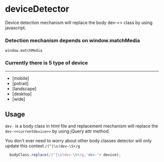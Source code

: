 # deviceDetector
Device detection mechanism will replace the body dev-<<device>> class by using javascript. 

### Detection mechanism depends on window.matchMedia
`window.matchMedia`

### Currently there is 5 type of device 
-------
- [mobile]
- [potrait]
- [landscape]
- [desktop]
- [wide]

Usage
-----

`dev-` is a body class in html file and replacement mechanism will replace the `dev-<<currentdevice>>` by using jQuery attr method.

You don't ever need to worry about other body classes detector will only update this context  `/(^|\s)dev-\S+/g` 

```js
  bodyClass.replace(/(^|\s)dev-\S+/g,'dev-'+ device);
```
